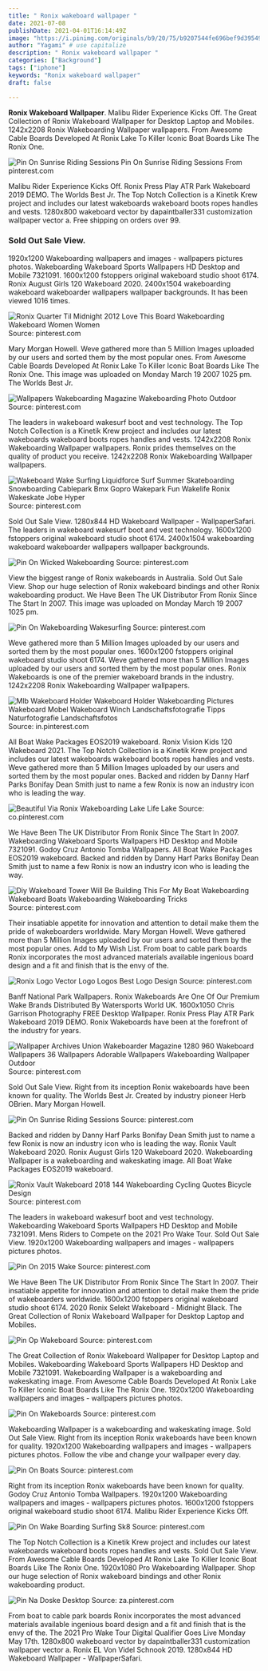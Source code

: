 ```yaml
---
title: " Ronix wakeboard wallpaper "
date: 2021-07-08
publishDate: 2021-04-01T16:14:49Z
image: "https://i.pinimg.com/originals/b9/20/75/b9207544fe696bef9d3954920846feaf.jpg"
author: "Yagami" # use capitalize
description: " Ronix wakeboard wallpaper "
categories: ["Background"]
tags: ["iphone"]
keywords: "Ronix wakeboard wallpaper"
draft: false

---
```



**Ronix Wakeboard Wallpaper**. Malibu Rider Experience Kicks Off. The Great Collection of Ronix Wakeboard Wallpaper for Desktop Laptop and Mobiles. 1242x2208 Ronix Wakeboarding Wallpaper wallpapers. From Awesome Cable Boards Developed At Ronix Lake To Killer Iconic Boat Boards Like The Ronix One.

![Pin On Sunrise Riding Sessions](https://i.pinimg.com/originals/0f/c5/8e/0fc58e2c7c28412fabc8a56a3843d184.jpg "Pin On Sunrise Riding Sessions")
Pin On Sunrise Riding Sessions From pinterest.com


Malibu Rider Experience Kicks Off. Ronix Press Play ATR Park Wakeboard 2019 DEMO. The Worlds Best Jr. The Top Notch Collection is a Kinetik Krew project and includes our latest wakeboards wakeboard boots ropes handles and vests. 1280x800 wakeboard vector by dapaintballer331 customization wallpaper vector a. Free shipping on orders over 99.

### Sold Out Sale View.

1920x1200 Wakeboarding wallpapers and images - wallpapers pictures photos. Wakeboarding Wakeboard Sports Wallpapers HD Desktop and Mobile 7321091. 1600x1200 fstoppers original wakeboard studio shoot 6174. Ronix August Girls 120 Wakeboard 2020. 2400x1504 wakeboarding wakeboard wakeboarder wallpapers wallpaper backgrounds. It has been viewed 1016 times.


![Ronix Quarter Til Midnight 2012 Love This Board Wakeboarding Wakeboard Women Women](https://i.pinimg.com/originals/c2/63/6a/c2636abe8aeb8b371d0874fc92ecbb20.jpg "Ronix Quarter Til Midnight 2012 Love This Board Wakeboarding Wakeboard Women Women")
Source: pinterest.com

Mary Morgan Howell. Weve gathered more than 5 Million Images uploaded by our users and sorted them by the most popular ones. From Awesome Cable Boards Developed At Ronix Lake To Killer Iconic Boat Boards Like The Ronix One. This image was uploaded on Monday March 19 2007 1025 pm. The Worlds Best Jr.

![Wallpapers Wakeboarding Magazine Wakeboarding Photo Outdoor](https://i.pinimg.com/originals/50/75/4d/50754d1590197c35c4a83e75395e1035.jpg "Wallpapers Wakeboarding Magazine Wakeboarding Photo Outdoor")
Source: pinterest.com

The leaders in wakeboard wakesurf boot and vest technology. The Top Notch Collection is a Kinetik Krew project and includes our latest wakeboards wakeboard boots ropes handles and vests. 1242x2208 Ronix Wakeboarding Wallpaper wallpapers. Ronix prides themselves on the quality of product you receive. 1242x2208 Ronix Wakeboarding Wallpaper wallpapers.

![Wakeboard Wake Surfing Liquidforce Surf Summer Skateboarding Snowboarding Cablepark Bmx Gopro Wakepark Fun Wakelife Ronix Wakeskate Jobe Hyper](https://i.pinimg.com/originals/68/86/32/688632c58a89c669eb04ca7b77df7eab.jpg "Wakeboard Wake Surfing Liquidforce Surf Summer Skateboarding Snowboarding Cablepark Bmx Gopro Wakepark Fun Wakelife Ronix Wakeskate Jobe Hyper")
Source: pinterest.com

Sold Out Sale View. 1280x844 HD Wakeboard Wallpaper - WallpaperSafari. The leaders in wakeboard wakesurf boot and vest technology. 1600x1200 fstoppers original wakeboard studio shoot 6174. 2400x1504 wakeboarding wakeboard wakeboarder wallpapers wallpaper backgrounds.

![Pin On Wicked Wakeboarding](https://i.pinimg.com/originals/ec/c3/67/ecc3675ea31a3874e82eca692cc913bc.jpg "Pin On Wicked Wakeboarding")
Source: pinterest.com

View the biggest range of Ronix wakeboards in Australia. Sold Out Sale View. Shop our huge selection of Ronix wakeboard bindings and other Ronix wakeboarding product. We Have Been The UK Distributor From Ronix Since The Start In 2007. This image was uploaded on Monday March 19 2007 1025 pm.

![Pin On Wakeboarding Wakesurfing](https://i.pinimg.com/originals/df/b5/3a/dfb53a93d289a6dc8673adce44cfe283.jpg "Pin On Wakeboarding Wakesurfing")
Source: pinterest.com

Weve gathered more than 5 Million Images uploaded by our users and sorted them by the most popular ones. 1600x1200 fstoppers original wakeboard studio shoot 6174. Weve gathered more than 5 Million Images uploaded by our users and sorted them by the most popular ones. Ronix Wakeboards is one of the premier wakeboard brands in the industry. 1242x2208 Ronix Wakeboarding Wallpaper wallpapers.

![Mlb Wakeboard Holder Wakeboard Holder Wakeboarding Pictures Wakeboard Mobel Wakeboard Winch Landschaftsfotografie Tipps Naturfotografie Landschaftsfotos](https://i.pinimg.com/736x/57/bb/4c/57bb4cf71387af5e69361f1a669673ca.jpg "Mlb Wakeboard Holder Wakeboard Holder Wakeboarding Pictures Wakeboard Mobel Wakeboard Winch Landschaftsfotografie Tipps Naturfotografie Landschaftsfotos")
Source: in.pinterest.com

All Boat Wake Packages EOS2019 wakeboard. Ronix Vision Kids 120 Wakeboard 2021. The Top Notch Collection is a Kinetik Krew project and includes our latest wakeboards wakeboard boots ropes handles and vests. Weve gathered more than 5 Million Images uploaded by our users and sorted them by the most popular ones. Backed and ridden by Danny Harf Parks Bonifay Dean Smith just to name a few Ronix is now an industry icon who is leading the way.

![Beautiful Via Ronix Wakeboarding Lake Life Lake](https://i.pinimg.com/originals/85/57/ea/8557ea4704e15f4be54865e8c7375b7e.jpg "Beautiful Via Ronix Wakeboarding Lake Life Lake")
Source: co.pinterest.com

We Have Been The UK Distributor From Ronix Since The Start In 2007. Wakeboarding Wakeboard Sports Wallpapers HD Desktop and Mobile 7321091. Godoy Cruz Antonio Tomba Wallpapers. All Boat Wake Packages EOS2019 wakeboard. Backed and ridden by Danny Harf Parks Bonifay Dean Smith just to name a few Ronix is now an industry icon who is leading the way.

![Diy Wakeboard Tower Will Be Building This For My Boat Wakeboarding Wakeboard Boats Wakeboarding Wakeboarding Tricks](https://i.pinimg.com/600x315/3b/81/78/3b817886710b23a27ac09f22f399083c.jpg "Diy Wakeboard Tower Will Be Building This For My Boat Wakeboarding Wakeboard Boats Wakeboarding Wakeboarding Tricks")
Source: pinterest.com

Their insatiable appetite for innovation and attention to detail make them the pride of wakeboarders worldwide. Mary Morgan Howell. Weve gathered more than 5 Million Images uploaded by our users and sorted them by the most popular ones. Add to My Wish List. From boat to cable park boards Ronix incorporates the most advanced materials available ingenious board design and a fit and finish that is the envy of the.

![Ronix Logo Vector Logo Logos Best Logo Design](https://i.pinimg.com/736x/be/ee/82/beee829f3ba1046ea1008170a8931f7c--wakeboarding-eps.jpg "Ronix Logo Vector Logo Logos Best Logo Design")
Source: pinterest.com

Banff National Park Wallpapers. Ronix Wakeboards Are One Of Our Premium Wake Brands Distributed By Watersports World UK. 1600x1050 Chris Garrison Photography FREE Desktop Wallpaper. Ronix Press Play ATR Park Wakeboard 2019 DEMO. Ronix Wakeboards have been at the forefront of the industry for years.

![Wallpaper Archives Union Wakeboarder Magazine 1280 960 Wakeboard Wallpapers 36 Wallpapers Adorable Wallpapers Wakeboarding Wallpaper Outdoor](https://i.pinimg.com/originals/21/9a/2d/219a2d28814018ebcac0481b51497b14.jpg "Wallpaper Archives Union Wakeboarder Magazine 1280 960 Wakeboard Wallpapers 36 Wallpapers Adorable Wallpapers Wakeboarding Wallpaper Outdoor")
Source: pinterest.com

Sold Out Sale View. Right from its inception Ronix wakeboards have been known for quality. The Worlds Best Jr. Created by industry pioneer Herb OBrien. Mary Morgan Howell.

![Pin On Sunrise Riding Sessions](https://i.pinimg.com/originals/0f/c5/8e/0fc58e2c7c28412fabc8a56a3843d184.jpg "Pin On Sunrise Riding Sessions")
Source: pinterest.com

Backed and ridden by Danny Harf Parks Bonifay Dean Smith just to name a few Ronix is now an industry icon who is leading the way. Ronix Vault Wakeboard 2020. Ronix August Girls 120 Wakeboard 2020. Wakeboarding Wallpaper is a wakeboarding and wakeskating image. All Boat Wake Packages EOS2019 wakeboard.

![Ronix Vault Wakeboard 2018 144 Wakeboarding Cycling Quotes Bicycle Design](https://i.pinimg.com/originals/54/a6/03/54a6033fa806aae7962b75e29a963f49.jpg "Ronix Vault Wakeboard 2018 144 Wakeboarding Cycling Quotes Bicycle Design")
Source: pinterest.com

The leaders in wakeboard wakesurf boot and vest technology. Wakeboarding Wakeboard Sports Wallpapers HD Desktop and Mobile 7321091. Mens Riders to Compete on the 2021 Pro Wake Tour. Sold Out Sale View. 1920x1200 Wakeboarding wallpapers and images - wallpapers pictures photos.

![Pin On 2015 Wake](https://i.pinimg.com/originals/42/76/6b/42766bd6f2bc97c86fb435269eb46e21.jpg "Pin On 2015 Wake")
Source: pinterest.com

We Have Been The UK Distributor From Ronix Since The Start In 2007. Their insatiable appetite for innovation and attention to detail make them the pride of wakeboarders worldwide. 1600x1200 fstoppers original wakeboard studio shoot 6174. 2020 Ronix Selekt Wakeboard - Midnight Black. The Great Collection of Ronix Wakeboard Wallpaper for Desktop Laptop and Mobiles.

![Pin Op Wakeboard](https://i.pinimg.com/originals/7f/a2/fa/7fa2fa7797c9dbfdbbe0b3a53b8806b7.jpg "Pin Op Wakeboard")
Source: pinterest.com

The Great Collection of Ronix Wakeboard Wallpaper for Desktop Laptop and Mobiles. Wakeboarding Wakeboard Sports Wallpapers HD Desktop and Mobile 7321091. Wakeboarding Wallpaper is a wakeboarding and wakeskating image. From Awesome Cable Boards Developed At Ronix Lake To Killer Iconic Boat Boards Like The Ronix One. 1920x1200 Wakeboarding wallpapers and images - wallpapers pictures photos.

![Pin On Wakeboards](https://i.pinimg.com/474x/3c/c7/c2/3cc7c2ca6f6d7b451419264c59846a11.jpg "Pin On Wakeboards")
Source: pinterest.com

Wakeboarding Wallpaper is a wakeboarding and wakeskating image. Sold Out Sale View. Right from its inception Ronix wakeboards have been known for quality. 1920x1200 Wakeboarding wallpapers and images - wallpapers pictures photos. Follow the vibe and change your wallpaper every day.

![Pin On Boats](https://i.pinimg.com/originals/46/4e/b1/464eb1c6f517060ec51e2f3aebde82a8.jpg "Pin On Boats")
Source: pinterest.com

Right from its inception Ronix wakeboards have been known for quality. Godoy Cruz Antonio Tomba Wallpapers. 1920x1200 Wakeboarding wallpapers and images - wallpapers pictures photos. 1600x1200 fstoppers original wakeboard studio shoot 6174. Malibu Rider Experience Kicks Off.

![Pin On Wake Boarding Surfing Sk8](https://i.pinimg.com/originals/bf/64/f4/bf64f4c06efc194ce3bc2ce5f01a6b68.jpg "Pin On Wake Boarding Surfing Sk8")
Source: pinterest.com

The Top Notch Collection is a Kinetik Krew project and includes our latest wakeboards wakeboard boots ropes handles and vests. Sold Out Sale View. From Awesome Cable Boards Developed At Ronix Lake To Killer Iconic Boat Boards Like The Ronix One. 1920x1080 Pro Wakeboarding Wallpaper. Shop our huge selection of Ronix wakeboard bindings and other Ronix wakeboarding product.

![Pin Na Doske Desktop](https://i.pinimg.com/originals/b9/20/75/b9207544fe696bef9d3954920846feaf.jpg "Pin Na Doske Desktop")
Source: za.pinterest.com

From boat to cable park boards Ronix incorporates the most advanced materials available ingenious board design and a fit and finish that is the envy of the. The 2021 Pro Wake Tour Digital Qualifier Goes Live Monday May 17th. 1280x800 wakeboard vector by dapaintballer331 customization wallpaper vector a. Ronix EL Von Videl Schnook 2019. 1280x844 HD Wakeboard Wallpaper - WallpaperSafari.

